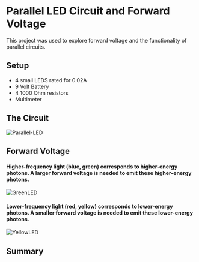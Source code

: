 # Parallel LED Circuit and Forward Voltage
This project was used to explore forward voltage and the functionality of parallel circuits.

## Setup
* 4 small LEDS rated for 0.02A
* 9 Volt Battery
* 4 1000 Ohm resistors
* Multimeter

## The Circuit

![Parallel-LED](https://github.com/user-attachments/assets/b10980d9-6426-4b2c-b946-7c75ab4057a1)

## Forward Voltage
#### Higher-frequency light (blue, green) corresponds to higher-energy photons. A larger forward voltage is needed to emit these higher-energy photons.
![GreenLED](https://github.com/user-attachments/assets/da359e6f-9024-4d2a-9afc-1f5160e758df)

  
#### Lower-frequency light (red, yellow) corresponds to lower-energy photons. A smaller forward voltage is needed to emit these lower-energy photons.
![YellowLED](https://github.com/user-attachments/assets/1448bc86-52fc-4c75-b27c-1d8c9f4d04dc)



## Summary

